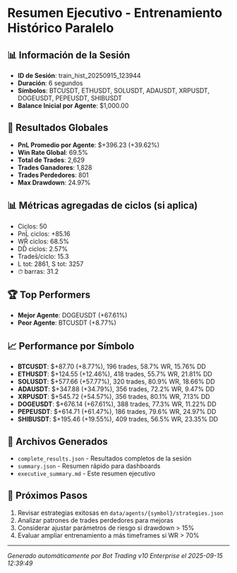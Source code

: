# Resumen Ejecutivo - Entrenamiento Histórico Paralelo

## 📊 Información de la Sesión
- **ID de Sesión**: train_hist_20250915_123944
- **Duración**: 6 segundos
- **Símbolos**: BTCUSDT, ETHUSDT, SOLUSDT, ADAUSDT, XRPUSDT, DOGEUSDT, PEPEUSDT, SHIBUSDT
- **Balance Inicial por Agente**: $1,000.00

## 🎯 Resultados Globales
- **PnL Promedio por Agente**: $+396.23 (+39.62%)
- **Win Rate Global**: 69.5%
- **Total de Trades**: 2,629
- **Trades Ganadores**: 1,828
- **Trades Perdedores**: 801
- **Max Drawdown**: 24.97%

## 📊 Métricas agregadas de ciclos (si aplica)
- Ciclos: 50
- PnL̄ ciclos: +85.16
- WR̄ ciclos: 68.5%
- DD̄ ciclos: 2.57%
- Trades̄/ciclo: 15.3
- L tot: 2861, S tot: 3257
- ⏱̄ barras: 31.2


## 🏆 Top Performers
- **Mejor Agente**: DOGEUSDT (+67.61%)
- **Peor Agente**: BTCUSDT (+8.77%)

## 📈 Performance por Símbolo
- **BTCUSDT**: $+87.70 (+8.77%), 196 trades, 58.7% WR, 15.76% DD
- **ETHUSDT**: $+124.55 (+12.46%), 418 trades, 55.7% WR, 21.81% DD
- **SOLUSDT**: $+577.66 (+57.77%), 320 trades, 80.9% WR, 18.66% DD
- **ADAUSDT**: $+347.88 (+34.79%), 356 trades, 72.2% WR, 9.47% DD
- **XRPUSDT**: $+545.72 (+54.57%), 356 trades, 80.1% WR, 7.13% DD
- **DOGEUSDT**: $+676.14 (+67.61%), 388 trades, 77.3% WR, 11.22% DD
- **PEPEUSDT**: $+614.71 (+61.47%), 186 trades, 79.6% WR, 24.97% DD
- **SHIBUSDT**: $+195.46 (+19.55%), 409 trades, 56.5% WR, 23.35% DD

## 📁 Archivos Generados
- `complete_results.json` - Resultados completos de la sesión
- `summary.json` - Resumen rápido para dashboards
- `executive_summary.md` - Este resumen ejecutivo

## 🎯 Próximos Pasos
1. Revisar estrategias exitosas en `data/agents/{symbol}/strategies.json`
2. Analizar patrones de trades perdedores para mejoras
3. Considerar ajustar parámetros de riesgo si drawdown > 15%
4. Evaluar ampliar entrenamiento a más timeframes si WR > 70%

---
*Generado automáticamente por Bot Trading v10 Enterprise el 2025-09-15 12:39:49*
